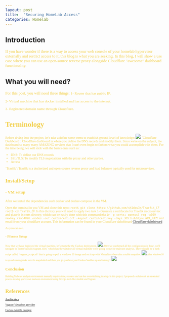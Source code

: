 ```yaml
---
layout: post
title:  "Securing HomeLab Access"
categories: Homelab
---
```



## **Introduction**

<span style="color: #f2cf4a; font-family: Babas; font-size: 0.9em;">
If you have wonder if there is a way to access your web console of your homelab hypervisor externally and restrict access to it, this blog is what you are seeking. In this blog, I will show a use case where you can use an open-source reverse proxy alongside Cloudflare "awesome" dashboard functionality.</span>

## What you will need?
<span style="color: #f2cf4a; font-family: Babas; font-size: 0.9em;">
For this post, you will need three things:

<span style="color: #f2cf4a; font-family: Babas; font-size: 0.9em;">
1- Router that has public IP.

2- Virtual machine that has docker installed and has access to the internet.
    
3- Registered domain name through Cloudflare.
</span>

#  **Terminology**

<span style="color: #f2cf4a; font-family: Babas; font-size: 0.9em;">  
Before diving into the project, let's take a define some terms to establish ground-level of knowledge:   </span>
<img src="https://raw.githubusercontent.com/sh1dow3r/layer0/gh-pages/_posts/img/Remote_Access_Homelab/CF_dashboard.png"/>

<span style="color: #f2cf4a; font-family: Babas; font-size: 0.9em;">  
`Cloudflare Dashboard`: Cloudflare dashboard is where you define the DNS records and modify them. Since we're on the subject, the dashboard so many many AMAZING services that I can't even begin to fathom what you could accomplish with them. For the time being, we will stick with the basics ones such as:

- DNS: To define our DNS records
- SSL/TLS: To modify TLS negotiations with the proxy and other parties.
- Access
</span>

<span style="color: #f2cf4a; font-family: Babas; font-size: 0.9em;">  
`Traefik`: Traefik is a dockerized and open-source reverse proxy and load balancer typically used for microservices.
</span>


##  **Install/Setup**
### - VM setup
<span style="color: #f2cf4a; font-family: Babas; font-size: 0.9em;">
After we install the dependencies such docker and docker-compose in the VM.

Open the terminal in you VM and clone this repo:
`root$ git clone https://github.com/sh1dow3r/Traefik_CF`
`root$ cd Trafik_CF` 
In this dicrtory you will need to apply two task
1- Generate a certifacate for Traefik microserviec and place it in certs dircotry, which can be easliy done with this command
`mkdir -p certs; openssl req -x509 -newkey rsa:4096 -nodes -out certs/cert.crt -keyout certs/cert.key -days 365`
2- Add you API_KEY and email from your cloudflare account. This information can be found in your Cloudflare dahshboard  [Cloudflare dahshboard]( https://dash.cloudflare.com/)

<span style="color: #f2cf4a; font-family: Babas; font-size: 0.9em;">  
As you can see, 

### - Pfsense Setup

<span style="color: #f2cf4a; font-family: Babas; font-size: 0.9em;">  
Now that we have deployed the virtual machine, let's starts the the Cuckoo deployment. 
</span>
<img src="https://raw.githubusercontent.com/sh1dow3r/layer0/gh-pages/_posts/img/Sandbox/cuckoo_after_installing.png"/> 

<span style="color: #f2cf4a; font-family: Babas; font-size: 0.9em;">
After we confirmed all the configuration is done, we'll navigate to `home/cuckoo/vagrant_files` which has the windows10 virtual machine we're going to use for malware analysis. There should be a bash script called `vagrant_script.sh` that is going to pull a windows 10 image and set it up with Virtualbox then take a stable snapshot.
<img src="https://raw.githubusercontent.com/sh1dow3r/layer0/gh-pages/_posts/img/Sandbox/After_vagrant.png"/> 

<span style="color: #f2cf4a; font-family: Babas; font-size: 0.9em;">
After windows10 is up and running make sure it's snapshotted and there you go, you have your Cuckoo Sandbox up and ruining! :
</span>
<img src="https://raw.githubusercontent.com/sh1dow3r/layer0/gh-pages/_posts/img/Sandbox/Cuckoo_up_and_running.png"/> 


## Conclusion

<span style="color: #f2cf4a; font-family: Babas; font-size: 0.9em;">
Building Malware analysis environment manually requires time, resource and can bee overwhelming to setup. In this project, I proposed a solution of an automated process
to setup you're own malware environment using DevOps tools like Ansible and Vagrant. </span >

# References


[Ansible docs](https://docs.ansible.com/ansible/latest/modules/lineinfile_module.html)

[Vagrant-Virtualbox provider](https://www.vagrantup.com/docs/virtualbox/)

[Cuckoo Ansible example](https://github.com/fyhertz/ansible-role-cuckoo)
